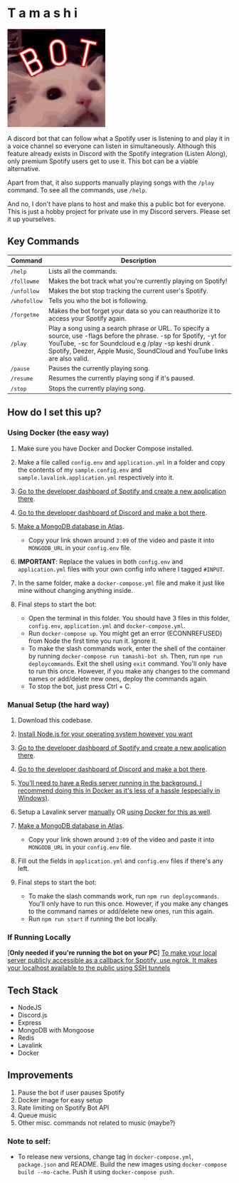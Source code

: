 # T a m a s h i

![tamashi_img](./docs/tamashi.jpg)

A discord bot that can follow what a Spotify user is listening to and play it in a voice channel so everyone can listen in simultaneously. Although this feature already exists in Discord with the Spotify integration (Listen Along), only premium Spotify users get to use it. This bot can be a viable alternative.

Apart from that, it also supports manually playing songs with the `/play` command. To see all the commands, use `/help`.

And no, I don't have plans to host and make this a public bot for everyone. This is just a hobby project for private use in my Discord servers. Please set it up yourselves.

## Key Commands

| Command      | Description                                                                                                                                                                                                                                              |
| ------------ | -------------------------------------------------------------------------------------------------------------------------------------------------------------------------------------------------------------------------------------------------------- |
| `/help`      | Lists all the commands.                                                                                                                                                                                                                                  |
| `/followme`  | Makes the bot track what you're currently playing on Spotify!                                                                                                                                                                                            |
| `/unfollow`  | Makes the bot stop tracking the current user's Spotify.                                                                                                                                                                                                  |
| `/whofollow` | Tells you who the bot is following.                                                                                                                                                                                                                      |
| `/forgetme`  | Makes the bot forget your data so you can reauthorize it to access your Spotify again.                                                                                                                                                                   |
| `/play`      | Play a song using a search phrase or URL. To specify a source, use -flags before the phrase. -sp for Spotify, -yt for YouTube, -sc for Soundcloud e.g /play -sp keshi drunk . Spotify, Deezer, Apple Music, SoundCloud and YouTube links are also valid. |
| `/pause`     | Pauses the currently playing song.                                                                                                                                                                                                                       |
| `/resume`    | Resumes the currently playing song if it's paused.                                                                                                                                                                                                       |
| `/stop`      | Stops the currently playing song.                                                                                                                                                                                                                        |

## How do I set this up?

### **Using Docker (the easy way)**

1. Make sure you have Docker and Docker Compose installed.
1. Make a file called `config.env` and `application.yml` in a folder and copy the contents of my `sample.config.env` and `sample.lavalink.application.yml` respectively into it.
1. [Go to the developer dashboard of Spotify and create a new application there](./docs//setup_instructions/i_spotify_dev.md).
1. [Go to the developer dashboard of Discord and make a bot there](./docs/setup_instructions/i_discord_dev.md).
1. [Make a MongoDB database in Atlas](https://youtu.be/084rmLU1UgA?t=39).
   - Copy your link shown around `3:09` of the video and paste it into `MONGODB_URL` in your `config.env` file.
1. **IMPORTANT**: Replace the values in both `config.env` and `application.yml` files with your own config info where I tagged `#INPUT`.
1. In the same folder, make a `docker-compose.yml` file and make it just like mine without changing anything inside.
1. Final steps to start the bot:

   - Open the terminal in this folder. You should have 3 files in this folder, `config.env`, `application.yml` and `docker-compose.yml`.
   - Run `docker-compose up`. You might get an error (ECONNREFUSED) from Node the first time you run it. Ignore it.
   - To make the slash commands work, enter the shell of the container by running `docker-compose run tamashi-bot sh`. Then, run `npm run deploycommands`. Exit the shell using `exit` command. You'll only have to run this once. However, if you make any changes to the command names or add/delete new ones, deploy the commands again.
   - To stop the bot, just press Ctrl + C.

### **Manual Setup (the hard way)**

1. Download this codebase.
1. [Install Node.js for your operating system however you want](./docs/setup_instructions/i_node.md)
1. [Go to the developer dashboard of Spotify and create a new application there](./docs//setup_instructions/i_spotify_dev.md).
1. [Go to the developer dashboard of Discord and make a bot there](./docs/setup_instructions/i_discord_dev.md).
1. [You'll need to have a Redis server running in the background. I recommend doing this in Docker as it's less of a hassle (especially in Windows)](./docs/setup_instructions/i_redis.md).
1. Setup a Lavalink server [manually](./docs/setup_instructions/i_lavalink.md) OR [using Docker for this as well](./docs/setup_instructions/i_lavalink_docker.md).
1. [Make a MongoDB database in Atlas](https://youtu.be/084rmLU1UgA?t=39).
   - Copy your link shown around `3:09` of the video and paste it into `MONGODB_URL` in your `config.env` file.
1. Fill out the fields in `application.yml` and `config.env` files if there's any left.
1. Final steps to start the bot:

   - To make the slash commands work, run `npm run deploycommands`. You'll only have to run this once. However, if you make any changes to the command names or add/delete new ones, run this again.
   - Run `npm run start` if running the bot locally.

### **If Running Locally**

[**Only needed if you're running the bot on your PC**] [To make your local server publicly accessible as a callback for Spotify, use ngrok. It makes your localhost available to the public using SSH tunnels](./docs/setup_instructions/i_ngrok.md)

## Tech Stack

- NodeJS
- Discord.js
- Express
- MongoDB with Mongoose
- Redis
- Lavalink
- Docker

## Improvements

1. Pause the bot if user pauses Spotify
1. Docker image for easy setup
1. Rate limiting on Spotify Bot API
1. Queue music
1. Other misc. commands not related to music (maybe?)

### Note to self:

- To release new versions, change tag in `docker-compose.yml`, `package.json` and README. Build the new images using `docker-compose build --no-cache`. Push it using `docker-compose push`.

